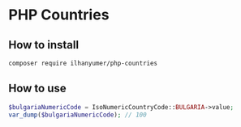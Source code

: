 # PHP Countries

## How to install

```bash
composer require ilhanyumer/php-countries
```

## How to use

```php
$bulgariaNumericCode = IsoNumericCountryCode::BULGARIA->value;
var_dump($bulgariaNumericCode); // 100
```
